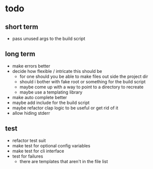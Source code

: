 # todo
## short term
- pass unused args to the build script

## long term
- make errors better
- decide how flexible / intricate this should be
    * for one should you be able to make files out side the project dir
    * should i bother with fake root or something for the build script
    * maybe come up with a way to point to a directory to recreate
    * maybe use a templating library
- make auto complete better
- maybe add include for the build script
- maybe refactor clap logic to be useful or get rid of it
- allow hiding stderr

## test
- refactor test suit
- make test for optional config variables
- make test for cli interface
- test for failures
    * there are templates that aren't in the file list
